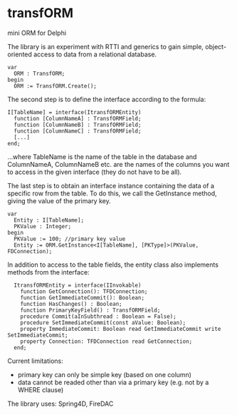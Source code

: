 # transfORM

mini ORM for Delphi

The library is an experiment with RTTI and generics to gain simple, object-oriented access to data from a relational database.


```
var
  ORM : TransfORM;
begin  
  ORM := TransfORM.Create();
```

The second step is to define the interface according to the formula:

```
I[TableName] = interface(ItransfORMEntity)  
  function [ColumnNameA] : TransfORMField;  
  function [ColumnNameB] : TransfORMField;  
  function [ColumnNameC] : TransfORMField;  
  [...]  
end;  
```

...where TableName is the name of the table in the database and ColumnNameA, ColumnNameB etc. are the names of the columns you want to access in the given interface (they do not have to be all).

The last step is to obtain an interface instance containing the data of a specific row from the table. To do this, we call the GetInstance<Inteface> method, giving the value of the primary key.

```  
var
  Entity : I[TableName];
  PKValue : Integer;
begin
  PKValue := 100; //primary key value
  Entity := ORM.GetInstance<I[TableName], [PKType]>(PKValue, FDConnection);
```

In addition to access to the table fields, the entity class also implements methods from the interface:

```
  ItransfORMEntity = interface(IInvokable)
    function GetConnection(): TFDConnection;
    function GetImmediateCommit(): Boolean;
    function HasChanges() : Boolean;
    function PrimaryKeyField() : TransfORMField;
    procedure Commit(aInSubthread : Boolean = False);
    procedure SetImmediateCommit(const aValue: Boolean);
    property ImmediateCommit: Boolean read GetImmediateCommit write SetImmediateCommit;
    property Connection: TFDConnection read GetConnection;
  end;
```


Current limitations:
- primary key can only be simple key (based on one column)
- data cannot be readed other than via a primary key (e.g. not by a WHERE clause)


The library uses: Spring4D, FireDAC
